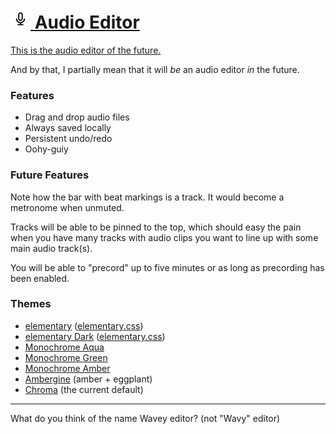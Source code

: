 
# [![](images/icon-32.png) Audio Editor](http://1j01.github.io/audio-editor/)

[This is the audio editor of the future.](http://1j01.github.io/audio-editor/)

And by that, I partially mean that it will *be* an audio editor *in* the future.


### Features

* Drag and drop audio files
* Always saved locally
* Persistent undo/redo
* Oohy-guiy


### Future Features

Note how the bar with beat markings is a track. It would become a metronome when unmuted.

Tracks will be able to be pinned to the top, which should easy the pain when you have many tracks with audio clips you want to line up with some main audio track(s).

You will be able to "precord" up to five minutes or as long as precording has been enabled. 


### Themes

* [elementary](http://1j01.github.io/audio-editor/#theme=elementary) ([elementary.css](https://github.com/1j01/elementary.css/))
* [elementary Dark](http://1j01.github.io/audio-editor/#theme=elementary-dark) ([elementary.css](https://github.com/1j01/elementary.css/))
* [Monochrome Aqua](http://1j01.github.io/audio-editor/#theme=retro/aqua)
* [Monochrome Green](http://1j01.github.io/audio-editor/#theme=retro/green)
* [Monochrome Amber](http://1j01.github.io/audio-editor/#theme=retro/amber)
* [Ambergine](http://1j01.github.io/audio-editor/#theme=retro/ambergine) (amber + eggplant)
* [Chroma](http://1j01.github.io/audio-editor/#theme=retro/chroma) (the current default)


-------

What do you think of the name Wavey editor? (not "Wavy" editor)
